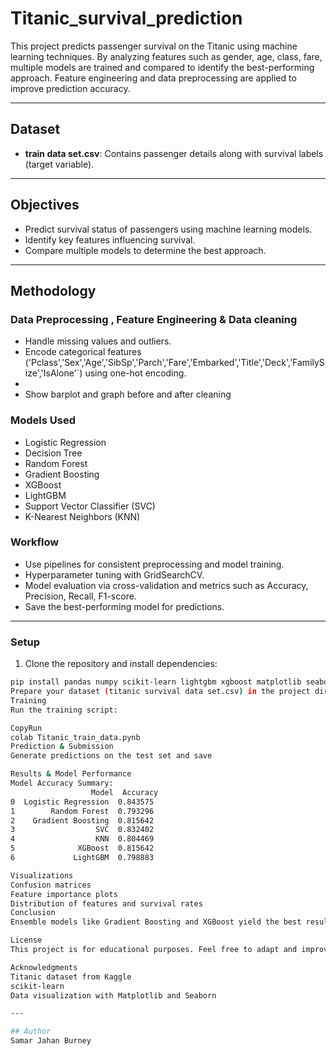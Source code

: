 # Titanic_survival_prediction
This project predicts passenger survival on the Titanic using machine learning techniques. By analyzing features such as gender, age, class, fare, multiple models are trained and compared to identify the best-performing approach. Feature engineering and data preprocessing are applied to improve prediction accuracy.

---

## Dataset

- **train data set.csv**: Contains passenger details along with survival labels (target variable).

---

## Objectives

- Predict survival status of passengers using machine learning models.
- Identify key features influencing survival.
- Compare multiple models to determine the best approach.

---

## Methodology

### Data Preprocessing , Feature Engineering & Data cleaning
- Handle missing values and outliers.
- Encode categorical features ('Pclass','Sex','Age','SibSp','Parch','Fare','Embarked','Title','Deck','FamilySize','IsAlone'`) using one-hot encoding.
- 
- Show barplot and graph before and after cleaning


### Models Used
- Logistic Regression
- Decision Tree
- Random Forest
- Gradient Boosting
- XGBoost
- LightGBM
- Support Vector Classifier (SVC)
- K-Nearest Neighbors (KNN)

### Workflow
- Use pipelines for consistent preprocessing and model training.
- Hyperparameter tuning with GridSearchCV.
- Model evaluation via cross-validation and metrics such as Accuracy, Precision, Recall, F1-score.
- Save the best-performing model for predictions.

---
### Setup
1. Clone the repository and install dependencies:
```bash
pip install pandas numpy scikit-learn lightgbm xgboost matplotlib seaborn
Prepare your dataset (titanic survival data set.csv) in the project directory.
Training
Run the training script:

CopyRun
colab Titanic_train_data.pynb
Prediction & Submission
Generate predictions on the test set and save

Results & Model Performance
Model Accuracy Summary:
                  Model  Accuracy
0  Logistic Regression  0.843575
1        Random Forest  0.793296
2    Gradient Boosting  0.815642
3                  SVC  0.832402
4                  KNN  0.804469
5              XGBoost  0.815642
6             LightGBM  0.798883

Visualizations
Confusion matrices
Feature importance plots
Distribution of features and survival rates
Conclusion
Ensemble models like Gradient Boosting and XGBoost yield the best results for Titanic survival prediction. Feature engineering, especially FamilySize and Family, along with proper handling of missing data, enhances model performance. Logistic Regression provides a strong baseline with interpretability.

License
This project is for educational purposes. Feel free to adapt and improve upon it.

Acknowledgments
Titanic dataset from Kaggle
scikit-learn
Data visualization with Matplotlib and Seaborn

---

## Author
Samar Jahan Burney 
